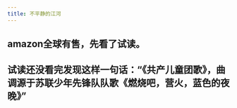 ```yaml
---
title: 不平静的江河
---
```


## amazon全球有售，先看了试读。

## 试读还没看完发现这样一句话：“《共产儿童团歌》，曲调源于苏联少年先锋队队歌《燃烧吧，营火，蓝色的夜晚》”
